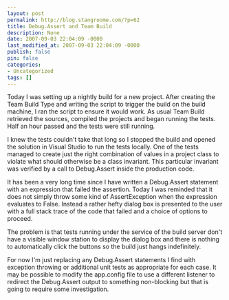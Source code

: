 ```yaml
---
layout: post
permalink: http://blog.stangroome.com/?p=62
title: Debug.Assert and Team Build
description: None
date: 2007-09-03 22:04:09 -0000
last_modified_at: 2007-09-03 22:04:09 -0000
publish: false
pin: false
categories:
- Uncategorized
tags: []
---
```

Today I was setting up a nightly build for a new project. After creating the Team Build Type and writing the script to trigger the build on the build machine, I ran the script to ensure it would work. As usual Team Build retrieved the sources, compiled the projects and began running the tests. Half an hour passed and the tests were still running.

I knew the tests couldn't take that long so I stopped the build and opened the solution in Visual Studio to run the tests locally. One of the tests managed to create just the right combination of values in a project class to violate what should otherwise be a class invariant. This particular invariant was verified by a call to Debug.Assert inside the production code.

It has been a very long time since I have written a Debug.Assert statement with an expression that failed the assertion. Today I was reminded that it does not simply throw some kind of AssertException when the expression evaluates to False. Instead a rather hefty dialog box is presented to the user with a full stack trace of the code that failed and a choice of options to proceed.

The problem is that tests running under the service of the build server don't have a visible window station to display the dialog box and there is nothing to automatically click the buttons so the build just hangs indefinitely.

For now I'm just replacing any Debug.Assert statements I find with exception throwing or additional unit tests as appropriate for each case. It may be possible to modify the app.config file to use a different listener to redirect the Debug.Assert output to something non-blocking but that is going to require some investigation.
